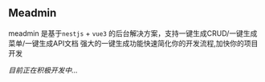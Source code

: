 ## Meadmin

meadmin 是基于`nestjs` + `vue3` 的后台解决方案，支持一键生成CRUD/一键生成菜单/一键生成API文档
强大的一键生成功能快速简化你的开发流程,加快你的项目开发

*目前正在积极开发中...*